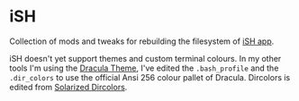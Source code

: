 # iSH

Collection of mods and tweaks for rebuilding the filesystem of [iSH app](https://github.com/ish-app/ish).

iSH doesn't yet support themes and custom terminal colours. In my other tools I'm using the [Dracula Theme](https://github.com/dracula/dracula-theme), I've edited the `.bash_profile` and the `.dir_colors` to use the official Ansi 256 colour pallet of Dracula. Dircolors is edited from [Solarized Dircolors](https://github.com/seebi/dircolors-solarized).
